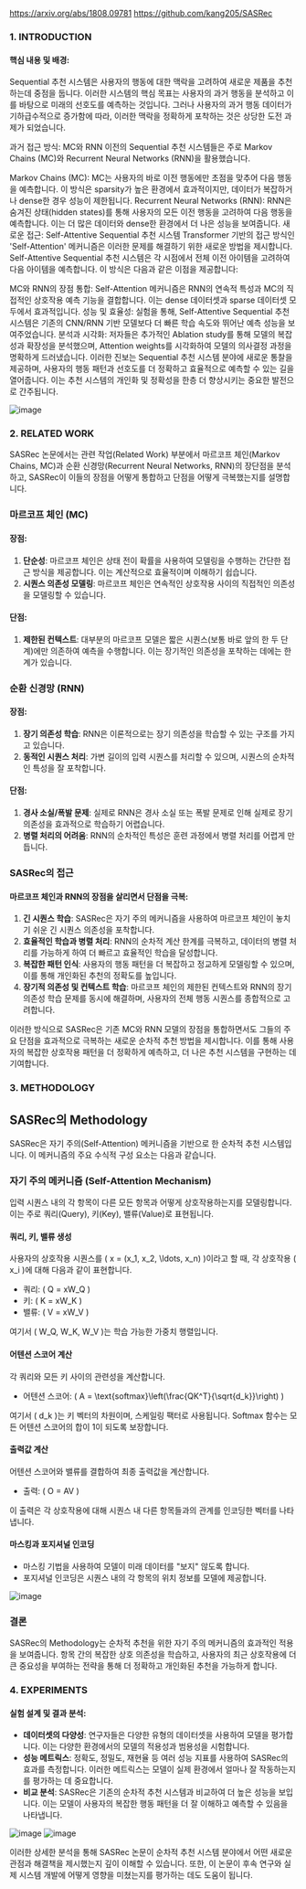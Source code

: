 
https://arxiv.org/abs/1808.09781
https://github.com/kang205/SASRec

### 1. INTRODUCTION

#### 핵심 내용 및 배경:
Sequential 추천 시스템은 사용자의 행동에 대한 맥락을 고려하여 새로운 제품을 추천하는데 중점을 둡니다. 이러한 시스템의 핵심 목표는 사용자의 과거 행동을 분석하고 이를 바탕으로 미래의 선호도를 예측하는 것입니다. 그러나 사용자의 과거 행동 데이터가 기하급수적으로 증가함에 따라, 이러한 맥락을 정확하게 포착하는 것은 상당한 도전 과제가 되었습니다.

과거 접근 방식: MC와 RNN
이전의 Sequential 추천 시스템들은 주로 Markov Chains (MC)와 Recurrent Neural Networks (RNN)을 활용했습니다.

Markov Chains (MC): MC는 사용자의 바로 이전 행동에만 초점을 맞추어 다음 행동을 예측합니다. 이 방식은 sparsity가 높은 환경에서 효과적이지만, 데이터가 복잡하거나 dense한 경우 성능이 제한됩니다.
Recurrent Neural Networks (RNN): RNN은 숨겨진 상태(hidden states)를 통해 사용자의 모든 이전 행동을 고려하여 다음 행동을 예측합니다. 이는 더 많은 데이터와 dense한 환경에서 더 나은 성능을 보여줍니다.
새로운 접근: Self-Attentive Sequential 추천 시스템
Transformer 기반의 접근 방식인 'Self-Attention' 메커니즘은 이러한 문제를 해결하기 위한 새로운 방법을 제시합니다. Self-Attentive Sequential 추천 시스템은 각 시점에서 전체 이전 아이템을 고려하여 다음 아이템을 예측합니다. 이 방식은 다음과 같은 이점을 제공합니다:

MC와 RNN의 장점 통합: Self-Attention 메커니즘은 RNN의 연속적 특성과 MC의 직접적인 상호작용 예측 기능을 결합합니다. 이는 dense 데이터셋과 sparse 데이터셋 모두에서 효과적입니다.
성능 및 효율성: 실험을 통해, Self-Attentive Sequential 추천 시스템은 기존의 CNN/RNN 기반 모델보다 더 빠른 학습 속도와 뛰어난 예측 성능을 보여주었습니다.
분석과 시각화: 저자들은 추가적인 Ablation study를 통해 모델의 복잡성과 확장성을 분석했으며, Attention weights를 시각화하여 모델의 의사결정 과정을 명확하게 드러냈습니다.
이러한 진보는 Sequential 추천 시스템 분야에 새로운 통찰을 제공하며, 사용자의 행동 패턴과 선호도를 더 정확하고 효율적으로 예측할 수 있는 길을 열어줍니다. 이는 추천 시스템의 개인화 및 정확성을 한층 더 향상시키는 중요한 발전으로 간주됩니다.

![image](https://github.com/CVKim/PaperReview/assets/90014998/67a33d5d-b2dd-44f6-b386-435cb3d935c9)


### 2. RELATED WORK
SASRec 논문에서는 관련 작업(Related Work) 부분에서 마르코프 체인(Markov Chains, MC)과 순환 신경망(Recurrent Neural Networks, RNN)의 장단점을 분석하고, SASRec이 이들의 장점을 어떻게 통합하고 단점을 어떻게 극복했는지를 설명합니다.

### 마르코프 체인 (MC)

#### 장점:
1. **단순성**: 마르코프 체인은 상태 전이 확률을 사용하여 모델링을 수행하는 간단한 접근 방식을 제공합니다. 이는 계산적으로 효율적이며 이해하기 쉽습니다.
2. **시퀀스 의존성 모델링**: 마르코프 체인은 연속적인 상호작용 사이의 직접적인 의존성을 모델링할 수 있습니다.

#### 단점:
1. **제한된 컨텍스트**: 대부분의 마르코프 모델은 짧은 시퀀스(보통 바로 앞의 한 두 단계)에만 의존하여 예측을 수행합니다. 이는 장기적인 의존성을 포착하는 데에는 한계가 있습니다.

### 순환 신경망 (RNN)

#### 장점:
1. **장기 의존성 학습**: RNN은 이론적으로는 장기 의존성을 학습할 수 있는 구조를 가지고 있습니다.
2. **동적인 시퀀스 처리**: 가변 길이의 입력 시퀀스를 처리할 수 있으며, 시퀀스의 순차적인 특성을 잘 포착합니다.

#### 단점:
1. **경사 소실/폭발 문제**: 실제로 RNN은 경사 소실 또는 폭발 문제로 인해 실제로 장기 의존성을 효과적으로 학습하기 어렵습니다.
2. **병렬 처리의 어려움**: RNN의 순차적인 특성은 훈련 과정에서 병렬 처리를 어렵게 만듭니다.

### SASRec의 접근

#### 마르코프 체인과 RNN의 장점을 살리면서 단점을 극복:
1. **긴 시퀀스 학습**: SASRec은 자기 주의 메커니즘을 사용하여 마르코프 체인이 놓치기 쉬운 긴 시퀀스 의존성을 포착합니다.
2. **효율적인 학습과 병렬 처리**: RNN의 순차적 계산 한계를 극복하고, 데이터의 병렬 처리를 가능하게 하여 더 빠르고 효율적인 학습을 달성합니다.
3. **복잡한 패턴 인식**: 사용자의 행동 패턴을 더 복잡하고 정교하게 모델링할 수 있으며, 이를 통해 개인화된 추천의 정확도를 높입니다.
4. **장기적 의존성 및 컨텍스트 학습**: 마르코프 체인의 제한된 컨텍스트와 RNN의 장기 의존성 학습 문제를 동시에 해결하며, 사용자의 전체 행동 시퀀스를 종합적으로 고려합니다.

이러한 방식으로 SASRec은 기존 MC와 RNN 모델의 장점을 통합하면서도 그들의 주요 단점을 효과적으로 극복하는 새로운 순차적 추천 방법을 제시합니다. 이를 통해 사용자의 복잡한 상호작용 패턴을 더 정확하게 예측하고, 더 나은 추천 시스템을 구현하는 데 기여합니다.

### 3. METHODOLOGY

## SASRec의 Methodology

SASRec은 자기 주의(Self-Attention) 메커니즘을 기반으로 한 순차적 추천 시스템입니다. 이 메커니즘의 주요 수식적 구성 요소는 다음과 같습니다.

### 자기 주의 메커니즘 (Self-Attention Mechanism)
입력 시퀀스 내의 각 항목이 다른 모든 항목과 어떻게 상호작용하는지를 모델링합니다. 이는 주로 쿼리(Query), 키(Key), 밸류(Value)로 표현됩니다.

#### 쿼리, 키, 밸류 생성
사용자의 상호작용 시퀀스를 \( x = (x_1, x_2, \ldots, x_n) \)이라고 할 때, 각 상호작용 \( x_i \)에 대해 다음과 같이 표현합니다.

- 쿼리: \( Q = xW_Q \)
- 키: \( K = xW_K \)
- 밸류: \( V = xW_V \)

여기서 \( W_Q, W_K, W_V \)는 학습 가능한 가중치 행렬입니다.

#### 어텐션 스코어 계산
각 쿼리와 모든 키 사이의 관련성을 계산합니다.

- 어텐션 스코어: \( A = \text{softmax}\left(\frac{QK^T}{\sqrt{d_k}}\right) \)

여기서 \( d_k \)는 키 벡터의 차원이며, 스케일링 팩터로 사용됩니다. Softmax 함수는 모든 어텐션 스코어의 합이 1이 되도록 보장합니다.

#### 출력값 계산
어텐션 스코어와 밸류를 결합하여 최종 출력값을 계산합니다.

- 출력: \( O = AV \)

이 출력은 각 상호작용에 대해 시퀀스 내 다른 항목들과의 관계를 인코딩한 벡터를 나타냅니다.

#### 마스킹과 포지셔널 인코딩
- 마스킹 기법을 사용하여 모델이 미래 데이터를 "보지" 않도록 합니다.
- 포지셔널 인코딩은 시퀀스 내의 각 항목의 위치 정보를 모델에 제공합니다.

![image](https://github.com/CVKim/PaperReview/assets/90014998/18a59134-c063-48e8-9070-027deee24f0c)


### 결론
SASRec의 Methodology는 순차적 추천을 위한 자기 주의 메커니즘의 효과적인 적용을 보여줍니다. 항목 간의 복잡한 상호 의존성을 학습하고, 사용자의 최근 상호작용에 더 큰 중요성을 부여하는 전략을 통해 더 정확하고 개인화된 추천을 가능하게 합니다.


### 4. EXPERIMENTS

#### 실험 설계 및 결과 분석:
- **데이터셋의 다양성**: 연구자들은 다양한 유형의 데이터셋을 사용하여 모델을 평가합니다. 이는 다양한 환경에서의 모델의 적용성과 범용성을 시험합니다.
- **성능 메트릭스**: 정확도, 정밀도, 재현율 등 여러 성능 지표를 사용하여 SASRec의 효과를 측정합니다. 이러한 메트릭스는 모델이 실제 환경에서 얼마나 잘 작동하는지를 평가하는 데 중요합니다.
- **비교 분석**: SASRec은 기존의 순차적 추천 시스템과 비교하여 더 높은 성능을 보입니다. 이는 모델이 사용자의 복잡한 행동 패턴을 더 잘 이해하고 예측할 수 있음을 나타냅니다.

![image](https://github.com/CVKim/PaperReview/assets/90014998/a2522048-a1ec-4d6b-a33d-d04d2adeade5)
![image](https://github.com/CVKim/PaperReview/assets/90014998/1fb347f2-2bf2-4468-a333-dabfd71d5715)


이러한 상세한 분석을 통해 SASRec 논문이 순차적 추천 시스템 분야에서 어떤 새로운 관점과 해결책을 제시했는지 깊이 이해할 수 있습니다. 또한, 이 논문이 후속 연구와 실제 시스템 개발에 어떻게 영향을 미쳤는지를 평가하는 데도 도움이 됩니다.



